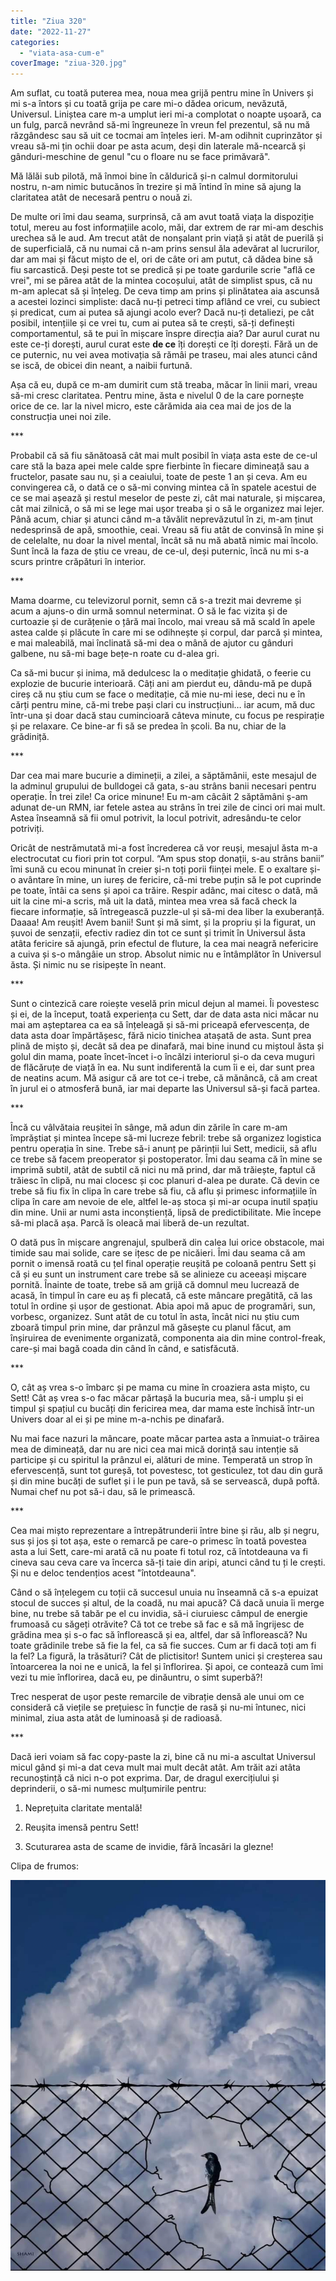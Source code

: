 ```yaml
---
title: "Ziua 320"
date: "2022-11-27"
categories: 
  - "viata-asa-cum-e"
coverImage: "ziua-320.jpg"
---
```


Am suflat, cu toată puterea mea, noua mea grijă pentru mine în Univers și mi s-a întors și cu toată grija pe care mi-o dădea oricum, nevăzută, Universul. Liniștea care m-a umplut ieri mi-a complotat o noapte ușoară, ca un fulg, parcă nevrând să-mi îngreuneze în vreun fel prezentul, să nu mă răzgândesc sau să uit ce tocmai am înțeles ieri. M-am odihnit cuprinzător și vreau să-mi țin ochii doar pe asta acum, deși din laterale mă-ncearcă și gânduri-meschine de genul "cu o floare nu se face primăvară". 

Mă lălăi sub pilotă, mă înmoi bine în căldurică și-n calmul dormitorului nostru, n-am nimic butucănos în trezire și mă întind în mine să ajung la claritatea atât de necesară pentru o nouă zi. 

De multe ori îmi dau seama, surprinsă, că am avut toată viața la dispoziție totul, mereu au fost informațiile acolo, măi, dar extrem de rar mi-am deschis urechea să le aud. Am trecut atât de nonșalant prin viață și atât de puerilă și de superficială, că nu numai că n-am prins sensul ăla adevărat al lucrurilor, dar am mai și făcut mișto de el, ori de câte ori am putut, că dădea bine să fiu sarcastică. Deși peste tot se predică și pe toate gardurile scrie "află ce vrei", mi se părea atât de la mintea cocoșului, atât de simplist spus, că nu m-am aplecat să și înțeleg. De ceva timp am prins și plinătatea aia ascunsă a acestei lozinci simpliste: dacă nu-ți petreci timp aflând ce vrei, cu subiect și predicat, cum ai putea să ajungi acolo ever? Dacă nu-ți detaliezi, pe cât posibil, intențiile și ce vrei tu, cum ai putea să te crești, să-ți definești comportamentul, să te pui în mișcare înspre direcția aia? Dar aurul curat nu este ce-ți dorești, aurul curat este **de ce** îți dorești ce îți dorești. Fără un de ce puternic, nu vei avea motivația să rămâi pe traseu, mai ales atunci când se iscă, de obicei din neant, a naibii furtună. 

Așa că eu, după ce m-am dumirit cum stă treaba, măcar în linii mari, vreau să-mi cresc claritatea. Pentru mine, ăsta e nivelul 0 de la care pornește orice de ce. Iar la nivel micro, este cărămida aia cea mai de jos de la construcția unei noi zile.

\*\*\*

Probabil că să fiu sănătoasă cât mai mult posibil în viața asta este de ce-ul care stă la baza apei mele calde spre fierbinte în fiecare dimineață sau a fructelor, pasate sau nu, și a ceaiului, toate de peste 1 an și ceva. Am eu convingerea că, o dată ce o să-mi conving mintea că în spatele acestui de ce se mai așează și restul meselor de peste zi, cât mai naturale, și mișcarea, cât mai zilnică, o să mi se lege mai ușor treaba și o să le organizez mai lejer. Până acum, chiar și atunci când m-a tăvălit neprevăzutul în zi, m-am ținut nedesprinsă de apă, smoothie, ceai. Vreau să fiu atât de convinsă în mine și de celelalte, nu doar la nivel mental, încât să nu mă abată nimic mai încolo. Sunt încă la faza de știu ce vreau, de ce-ul, deși puternic, încă nu mi s-a scurs printre crăpături în interior.

\*\*\*

Mama doarme, cu televizorul pornit, semn că s-a trezit mai devreme și acum a ajuns-o din urmă somnul neterminat. O să le fac vizita și de curtoazie și de curățenie o țâră mai încolo, mai vreau să mă scald în apele astea calde și plăcute în care mi se odihnește și corpul, dar parcă și mintea, e mai maleabilă, mai înclinată să-mi dea o mână de ajutor cu gânduri galbene, nu să-mi bage bețe-n roate cu d-alea gri.

Ca să-mi bucur și inima, mă dedulcesc la o meditație ghidată, o feerie cu explozie de bucurie interioară. Câți ani am pierdut eu, dându-mă pe după cireș că nu știu cum se face o meditație, că mie nu-mi iese, deci nu e în cărți pentru mine, că-mi trebe pași clari cu instrucțiuni… iar acum, mă duc într-una și doar dacă stau cumincioară câteva minute, cu focus pe respirație și pe relaxare. Ce bine-ar fi să se predea în școli. Ba nu, chiar de la grădiniță.

\*\*\*

Dar cea mai mare bucurie a dimineții, a zilei, a săptămânii, este mesajul de la adminul grupului de bulldogei că gata, s-au strâns banii necesari pentru operație. În trei zile! Ca orice minune! Eu m-am câcâit 2 săptămâni ș-am adunat de-un RMN, iar fetele astea au strâns în trei zile de cinci ori mai mult. Astea înseamnă să fii omul potrivit, la locul potrivit, adresându-te celor potriviți.

Oricât de nestrămutată mi-a fost încrederea că vor reuși, mesajul ăsta m-a electrocutat cu fiori prin tot corpul. “Am spus stop donații, s-au strâns banii” îmi sună cu ecou minunat în creier și-n toți porii ființei mele. E o exaltare și-o avântare în mine, un iureș de fericire, că-mi trebe puțin să le pot cuprinde pe toate, întâi ca sens și apoi ca trăire. Respir adânc, mai citesc o dată, mă uit la cine mi-a scris, mă uit la dată, mintea mea vrea să facă check la fiecare informație, să întregească puzzle-ul și să-mi dea liber la exuberanță. Daaaa! Am reușit! Avem banii! Sunt și mă simt, și la propriu și la figurat, un șuvoi de senzații, efectiv radiez din tot ce sunt și trimit în Universul ăsta atâta fericire să ajungă, prin efectul de fluture, la cea mai neagră nefericire a cuiva și s-o mângâie un strop. Absolut nimic nu e întâmplător în Universul ăsta. Și nimic nu se risipește în neant.

\*\*\*

Sunt o cintezică care roiește veselă prin micul dejun al mamei. Îi povestesc și ei, de la început, toată experiența cu Sett, dar de data asta nici măcar nu mai am așteptarea ca ea să înțeleagă și să-mi priceapă efervescența, de data asta doar împărtășesc, fără nicio tinichea atașată de asta. Sunt prea plină de mișto și, decât să dea pe dinafară, mai bine inund cu miștoul ăsta și golul din mama, poate încet-încet i-o încălzi interiorul și-o da ceva muguri de flăcăruțe de viață în ea. Nu sunt indiferentă la cum îi e ei, dar sunt prea de neatins acum. Mă asigur că are tot ce-i trebe, că mănâncă, că am creat în jurul ei o atmosferă bună, iar mai departe las Universul să-și facă partea.

\*\*\*

Încă cu vâlvătaia reușitei în sânge, mă adun din zările în care m-am împrăștiat și mintea începe să-mi lucreze febril: trebe să organizez logistica pentru operația în sine. Trebe să-i anunț pe părinții lui Sett, medicii, să aflu ce trebe să facem preoperator și postoperator. Îmi dau seama că în mine se imprimă subtil, atât de subtil că nici nu mă prind, dar mă trăiește, faptul că trăiesc în clipă, nu mai clocesc și coc planuri d-alea pe durate. Că devin ce trebe să fiu fix în clipa în care trebe să fiu, că aflu și primesc informațiile în clipa în care am nevoie de ele, altfel le-aș stoca și mi-ar ocupa inutil spațiu din mine. Unii ar numi asta inconștiență, lipsă de predictibilitate. Mie începe să-mi placă așa. Parcă îs oleacă mai liberă de-un rezultat. 

O dată pus în mișcare angrenajul, spulberă din calea lui orice obstacole, mai timide sau mai solide, care se ițesc de pe nicăieri. Îmi dau seama că am pornit o imensă roată cu țel final operație reușită pe coloană pentru Sett și că și eu sunt un instrument care trebe să se alinieze cu aceeași mișcare pornită. Înainte de toate, trebe să am grijă că domnul meu lucrează de acasă, în timpul în care eu aș fi plecată, că este mâncare pregătită, că las totul în ordine și ușor de gestionat. Abia apoi mă apuc de programări, sun, vorbesc, organizez. Sunt atât de cu totul în asta, încât nici nu știu cum zboară timpul prin mine, dar prânzul mă găsește cu planul făcut, am înșiruirea de evenimente organizată, componenta aia din mine control-freak, care-și mai bagă coada din când în când, e satisfăcută. 

\*\*\*

O, cât aș vrea s-o îmbarc și pe mama cu mine în croaziera asta mișto, cu Sett! Cât aș vrea s-o fac măcar părtașă la bucuria mea, să-i umplu și ei timpul și spațiul cu bucăți din fericirea mea, dar mama este închisă într-un Univers doar al ei și pe mine m-a-nchis pe dinafară.

Nu mai face nazuri la mâncare, poate măcar partea asta a înmuiat-o trăirea mea de dimineață, dar nu are nici cea mai mică dorință sau intenție să participe și cu spiritul la prânzul ei, alături de mine. Temperată un strop în efervescență, sunt tot gureșă, tot povestesc, tot gesticulez, tot dau din gură și din mine bucăți de suflet și i le pun pe tavă, să se servească, după poftă. Numai chef nu pot să-i dau, să le primească.

\*\*\*

Cea mai mișto reprezentare a întrepătrunderii între bine și rău, alb și negru, sus și jos și tot așa, este o remarcă pe care-o primesc în toată povestea asta a lui Sett, care-mi arată că nu poate fi totul roz, că întotdeauna va fi cineva sau ceva care va încerca să-ți taie din aripi, atunci când tu ți le crești. Și nu e deloc tendențios acest "întotdeauna".

Când o să înțelegem cu toții că succesul unuia nu înseamnă că s-a epuizat stocul de succes și altul, de la coadă, nu mai apucă? Că dacă unuia îi merge bine, nu trebe să tabăr pe el cu invidia, să-i ciuruiesc câmpul de energie frumoasă cu săgeți otrăvite? Că tot ce trebe să fac e să mă îngrijesc de grădina mea și s-o fac să înflorească și ea, altfel, dar să înflorească? Nu toate grădinile trebe să fie la fel, ca să fie succes. Cum ar fi dacă toți am fi la fel? La figură, la trăsături? Cât de plictisitor! Suntem unici și creșterea sau întoarcerea la noi ne e unică, la fel și înflorirea. Și apoi, ce contează cum îmi vezi tu mie înflorirea, dacă eu, pe dinăuntru, o simt superbă?!

Trec nesperat de ușor peste remarcile de vibrație densă ale unui om ce consideră că viețile se prețuiesc în funcție de rasă și nu-mi întunec, nici minimal, ziua asta atât de luminoasă și de radioasă.

\*\*\*

Dacă ieri voiam să fac copy-paste la zi, bine că nu mi-a ascultat Universul micul gând și mi-a dat ceva mult mai mult decât atât. Am trăit azi atâta recunoștință că nici n-o pot exprima. Dar, de dragul exercițiului și deprinderii, o să-mi numesc mulțumirile pentru:

1. Neprețuita claritate mentală!

3. Reușita imensă pentru Sett!

5. Scuturarea asta de scame de invidie, fără încasări la glezne!

Clipa de frumos:

![](images/320.jpeg)
